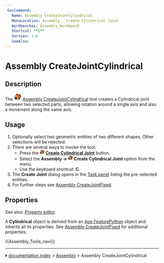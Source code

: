 ```yaml
---
 GuiCommand:
   Name: Assembly CreateJointCylindrical
   MenuLocation: Assembly , Create Cylindrical Joint
   Workbenches: Assembly_Workbench
   Shortcut: **C**
   Version: 1.0
   SeeAlso: 
---
```


# Assembly CreateJointCylindrical

## Description

The <img alt="" src=images/Assembly_CreateJointCylindrical.svg  style="width:24px;"> [Assembly CreateJointCylindrical](Assembly_CreateJointCylindrical.md) tool creates a Cylindrical joint between two selected parts, allowing rotation around a single axis and also a movement along the same axis.

## Usage

1.  Optionally select two geometric entities of two different shapes. Other selections will be rejected.
2.  There are several ways to invoke the tool:
    -   Press the **<img src="images/Assembly_CreateJointCylindrical.svg" width=16px> [Create Cylindrical Joint](Assembly_CreateJointCylindrical.md)** button.
    -   Select the **Assembly → <img src="images/Assembly_CreateJointCylindrical.svg" width=16px> Create Cylindrical Joint** option from the menu.
    -   Use the keyboard shortcut: **C**.
3.  The **Create Joint** dialog opens in the [Task panel](Task_panel.md) listing the pre-selected entities.
4.  For further steps see [Assembly CreateJointFixed](Assembly_CreateJointFixed#Usage.md).

## Properties

See also: [Property editor](Property_editor.md).

A **Cylindrical** object is derived from an [App FeaturePython](App_FeaturePython.md) object and inherits all its properties. See [Assembly CreateJointFixed](Assembly_CreateJointFixed#Properties.md) for additional properties.




 {{Assembly_Tools_navi}}



---
⏵ [documentation index](../README.md) > [Assembly](Assembly_Workbench.md) > Assembly CreateJointCylindrical
